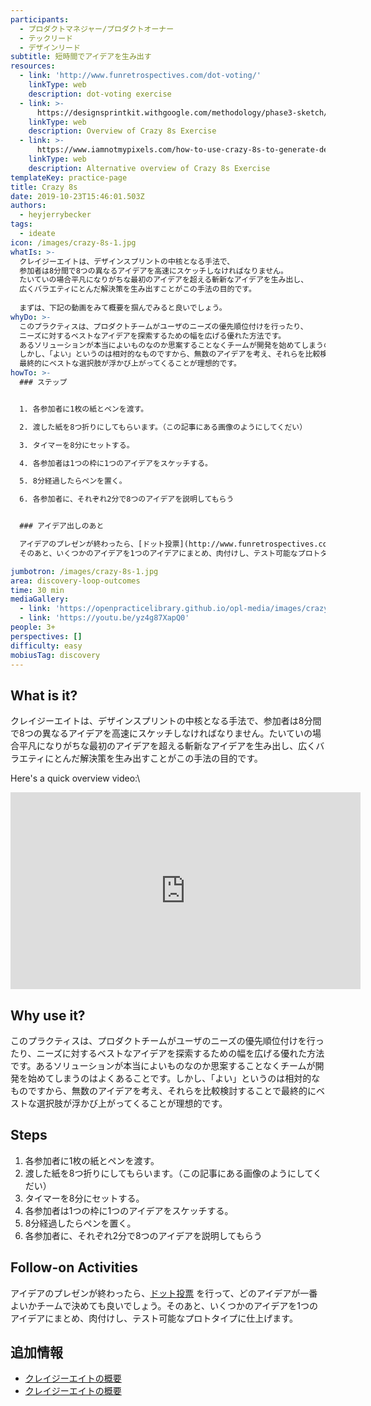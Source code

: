 ```yaml
---
participants:
  - プロダクトマネジャー/プロダクトオーナー
  - テックリード
  - デザインリード
subtitle: 短時間でアイデアを生み出す
resources:
  - link: 'http://www.funretrospectives.com/dot-voting/'
    linkType: web
    description: dot-voting exercise
  - link: >-
      https://designsprintkit.withgoogle.com/methodology/phase3-sketch/crazy-eights
    linkType: web
    description: Overview of Crazy 8s Exercise
  - link: >-
      https://www.iamnotmypixels.com/how-to-use-crazy-8s-to-generate-design-ideas/
    linkType: web
    description: Alternative overview of Crazy 8s Exercise
templateKey: practice-page
title: Crazy 8s
date: 2019-10-23T15:46:01.503Z
authors:
  - heyjerrybecker
tags:
  - ideate
icon: /images/crazy-8s-1.jpg
whatIs: >-
  クレイジーエイトは、デザインスプリントの中核となる手法で、
  参加者は8分間で8つの異なるアイデアを高速にスケッチしなければなりません。
  たいていの場合平凡になりがちな最初のアイデアを超える斬新なアイデアを生み出し、
  広くバラエティにとんだ解決策を生み出すことがこの手法の目的です。
  
  まずは、下記の動画をみて概要を掴んでみると良いでしょう。
whyDo: >-
  このプラクティスは、プロダクトチームがユーザのニーズの優先順位付けを行ったり、
  ニーズに対するベストなアイデアを探索するための幅を広げる優れた方法です。
  あるソリューションが本当によいものなのか思案することなくチームが開発を始めてしまうのはよくあることです。
  しかし、「よい」というのは相対的なものですから、無数のアイデアを考え、それらを比較検討することで
  最終的にベストな選択肢が浮かび上がってくることが理想的です。
howTo: >-
  ### ステップ


  1. 各参加者に1枚の紙とペンを渡す。

  2. 渡した紙を8つ折りにしてもらいます。（この記事にある画像のようにしてくだい）

  3. タイマーを8分にセットする。

  4. 各参加者は1つの枠に1つのアイデアをスケッチする。

  5. 8分経過したらペンを置く。

  6. 各参加者に、それぞれ2分で8つのアイデアを説明してもらう


  ### アイデア出しのあと

  アイデアのプレゼンが終わったら、[ドット投票](http://www.funretrospectives.com/dot-voting/) を行って、どのアイデアが一番よいかチームで決めても良いでしょう。
  そのあと、いくつかのアイデアを1つのアイデアにまとめ、肉付けし、テスト可能なプロトタイプに仕上げます。

jumbotron: /images/crazy-8s-1.jpg
area: discovery-loop-outcomes
time: 30 min
mediaGallery:
  - link: 'https://openpracticelibrary.github.io/opl-media/images/crazy-8s-1.jpg'
  - link: 'https://youtu.be/yz4g87XapQ0'
people: 3+
perspectives: []
difficulty: easy
mobiusTag: discovery
---
```

## What is it?

クレイジーエイトは、デザインスプリントの中核となる手法で、参加者は8分間で8つの異なるアイデアを高速にスケッチしなければなりません。たいていの場合平凡になりがちな最初のアイデアを超える斬新なアイデアを生み出し、広くバラエティにとんだ解決策を生み出すことがこの手法の目的です。
  
Here's a quick overview video:\
<iframe width="560" height="315" src="https://www.youtube.com/embed/yz4g87XapQ0" frameborder="0" allow="accelerometer; autoplay; encrypted-media; gyroscope; picture-in-picture" allowfullscreen></iframe>

## Why use it?

このプラクティスは、プロダクトチームがユーザのニーズの優先順位付けを行ったり、ニーズに対するベストなアイデアを探索するための幅を広げる優れた方法です。あるソリューションが本当によいものなのか思案することなくチームが開発を始めてしまうのはよくあることです。しかし、「よい」というのは相対的なものですから、無数のアイデアを考え、それらを比較検討することで最終的にベストな選択肢が浮かび上がってくることが理想的です。

## Steps


1. 各参加者に1枚の紙とペンを渡す。
2. 渡した紙を8つ折りにしてもらいます。（この記事にある画像のようにしてくだい）
3. タイマーを8分にセットする。
4. 各参加者は1つの枠に1つのアイデアをスケッチする。
5. 8分経過したらペンを置く。
6. 各参加者に、それぞれ2分で8つのアイデアを説明してもらう

## Follow-on Activities

アイデアのプレゼンが終わったら、[ドット投票](http://www.funretrospectives.com/dot-voting/) を行って、どのアイデアが一番よいかチームで決めても良いでしょう。そのあと、いくつかのアイデアを1つのアイデアにまとめ、肉付けし、テスト可能なプロトタイプに仕上げます。

## 追加情報

* [クレイジーエイトの概要](https://designsprintkit.withgoogle.com/methodology/phase3-sketch/crazy-eights)
* [クレイジーエイトの概要](https://www.iamnotmypixels.com/how-to-use-crazy-8s-to-generate-design-ideas/)
